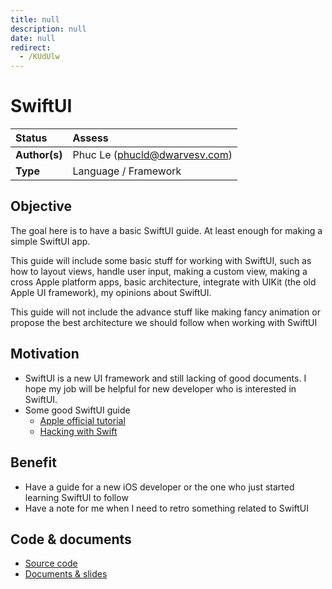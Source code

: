 ```yaml
---
title: null
description: null
date: null
redirect:
  - /KUdUlw
---
```


# SwiftUI

| Status        | Assess                        |
| :------------ | :---------------------------- |
| **Author(s)** | Phuc Le (phucld@dwarvesv.com) |
| **Type**      | Language / Framework          |

## Objective

The goal here is to have a basic SwiftUI guide. At least enough for making a simple SwiftUI app.

This guide will include some basic stuff for working with SwiftUI, such as how to layout views, handle user input, making a custom view, making a cross Apple platform apps, basic architecture, integrate with UIKit (the old Apple UI framework), my opinions about SwiftUI.

This guide will not include the advance stuff like making fancy animation or propose the best architecture we should follow when working with SwiftUI

## Motivation

- SwiftUI is a new UI framework and still lacking of good documents. I hope my job will be helpful for new developer who is interested in SwiftUI.
- Some good SwiftUI guide
  - [Apple official tutorial](https://developer.apple.com/tutorials/swiftui/)
  - [Hacking with Swift](https://www.hackingwithswift.com/quick-start/swiftui/)

## Benefit

- Have a guide for a new iOS developer or the one who just started learning SwiftUI to follow
- Have a note for me when I need to retro something related to SwiftUI

## Code & documents

- [Source code](src)
- [Documents & slides](slide)
